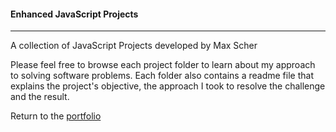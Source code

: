 #### Enhanced JavaScript Projects
***

A collection of JavaScript Projects developed by Max Scher

Please feel free to browse each project folder to learn about my approach to solving software problems. Each folder also contains a readme file that explains the project's objective, the approach I took to resolve the challenge and the result. 

Return to the [portfolio](../../../../)
